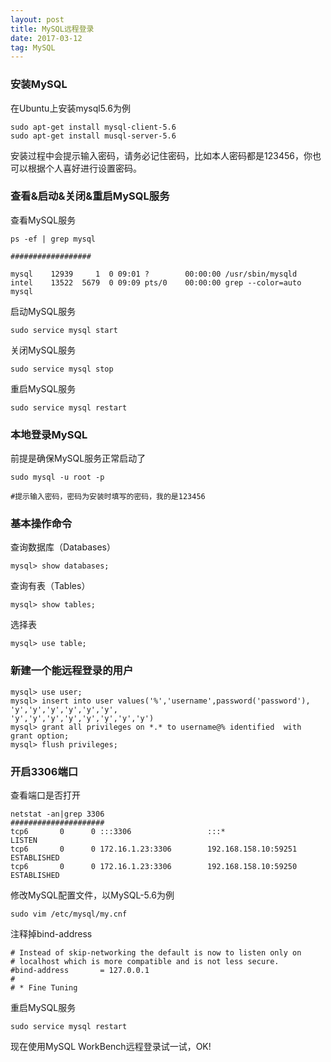```yaml
---
layout: post
title: MySQL远程登录
date: 2017-03-12
tag: MySQL
---
```


### 安装MySQL

在Ubuntu上安装mysql5.6为例

```shell
sudo apt-get install mysql-client-5.6
sudo apt-get install musql-server-5.6
```
安装过程中会提示输入密码，请务必记住密码，比如本人密码都是123456，你也可以根据个人喜好进行设置密码。

### 查看&启动&关闭&重启MySQL服务

查看MySQL服务

```shell
ps -ef | grep mysql

##################

mysql    12939     1  0 09:01 ?        00:00:00 /usr/sbin/mysqld
intel    13522  5679  0 09:09 pts/0    00:00:00 grep --color=auto mysql
```

启动MySQL服务

```shell
sudo service mysql start
```

关闭MySQL服务

```shell
sudo service mysql stop
```

重启MySQL服务

```shell
sudo service mysql restart
```

### 本地登录MySQL

前提是确保MySQL服务正常启动了

```shell
sudo mysql -u root -p

#提示输入密码，密码为安装时填写的密码，我的是123456
```

### 基本操作命令

查询数据库（Databases）

```shell
mysql> show databases;
```

查询有表（Tables）

```shell
mysql> show tables;
```

选择表

```shell
mysql> use table;
```

### 新建一个能远程登录的用户

```shell
mysql> use user;
mysql> insert into user values('%','username',password('password'), 'y','y','y','y','y','y',
'y','y','y','y','y','y','y','y')
mysql> grant all privileges on *.* to username@% identified  with grant option;
mysql> flush privileges;
```

### 开启3306端口

查看端口是否打开

```shell
netstat -an|grep 3306
#####################
tcp6       0      0 :::3306                 :::*                    LISTEN     
tcp6       0      0 172.16.1.23:3306        192.168.158.10:59251    ESTABLISHED
tcp6       0      0 172.16.1.23:3306        192.168.158.10:59250    ESTABLISHED
```

修改MySQL配置文件，以MySQL-5.6为例

```shell
sudo vim /etc/mysql/my.cnf
```

注释掉bind-address

```shell
# Instead of skip-networking the default is now to listen only on
# localhost which is more compatible and is not less secure.
#bind-address		= 127.0.0.1
#
# * Fine Tuning
```

重启MySQL服务

```shell
sudo service mysql restart
```

现在使用MySQL WorkBench远程登录试一试，OK!

